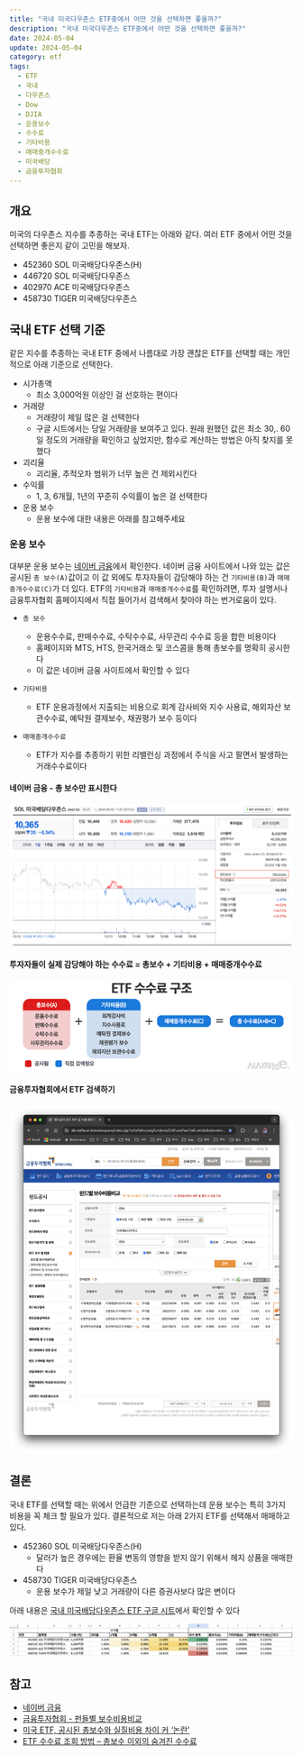 ```yaml
---
title: "국내 미국다우존스 ETF중에서 어떤 것을 선택하면 좋을까?"
description: "국내 미국다우존스 ETF중에서 어떤 것을 선택하면 좋을까?"
date: 2024-05-04
update: 2024-05-04
category: etf
tags:
  - ETF
  - 국내
  - 다우존스
  - Dow
  - DJIA
  - 운용보수
  - 수수료
  - 기타비용
  - 매매중개수수료
  - 미국배당
  - 금융투자협회
---
```



## 개요

미국의 다우존스 지수를 추종하는 국내 ETF는 아래와 같다. 여러 ETF 중에서 어떤 것을 선택하면 좋은지 같이 고민을 해보자.

- 452360	SOL 미국배당다우존스(H)
- 446720	SOL 미국배당다우존스
- 402970	ACE 미국배당다우존스
- 458730	TIGER 미국배당다우존스

## 국내 ETF 선택 기준

같은 지수를 추종하는 국내 ETF 중에서 나름대로 가장 괜찮은 ETF를 선택할 때는 개인적으로 아래 기준으로 선택한다.

- 시가총액
    - 최소 3,000억원 이상인 걸 선호하는 편이다
- 거래량
    - 거래량이 제일 많은 걸 선택한다
    - 구글 시트에서는 당일 거래량을 보여주고 있다. 원래 원했던 값은 최소 30,. 60일 정도의 거래량을 확인하고 싶었지만, 함수로 계산하는 방법은 아직 찾지를 못했다
- 괴리율
    - 괴리율, 추적오차 범위가 너무 높은 건 제외시킨다
- 수익률
    - 1, 3, 6개월, 1년의 꾸준히 수익률이 높은 걸 선택한다
- 운용 보수
    - 운용 보수에 대한 내용은 아래를 참고해주세요

### 운용 보수

대부분 운용 보수는 [네이버 금융](https://finance.naver.com/item/main.naver?code=446720)에서 확인한다. 네이버 금융 사이트에서 나와 있는 값은 공시된 `총 보수(A)`값이고 이 값 외에도 투자자들이 감당해야 하는 건  `기타비용(B)`과 `매매중개수수료(C)`가 더 있다. ETF의 `기타비용`과 `매매중개수수료`를 확인하려면, 투자 설명서나 금융투자협회 홈페이지에서 직접 들어가서 검색해서 찾아야 하는 번거로움이 있다.

- `총 보수`
    - 운용수수료, 판매수수료, 수탁수수료, 사무관리 수수료 등을 합한 비용이다
    - 홈페이지와 MTS, HTS, 한국거래소 및 코스콤을 통해 총보수를 명확히 공시한다
    - 이 값은 네이버 금융 사이트에서 확인할 수 있다

- `기타비용`
    - ETF 운용과정에서 지출되는 비용으로 회계 감사비와 지수 사용료, 해외자산 보관수수료, 예탁원 결제보수, 채권평가 보수 등이다

- `매매중개수수료`
    - ETF가 지수를 추종하기 위한 리밸런싱 과정에서 주식을 사고 팔면서 발생하는 거래수수료이다


#### 네이버 금융 - 총 보수만 표시한다

![네이버 금융](image-20240504153358012.png)

#### 투자자들이 실제 감당해야 하는 수수료 = 총보수 + 기타비용 + 매매중개수수료

![ETF 수수료 구조](image-20240504153414096.png)

#### 금융투자협회에서 ETF 검색하기

![금융투자협회 - 펀드별 보수비용비교](image-20240504153428700.png)

## 결론

국내 ETF를 선택할 때는 위에서 언급한 기준으로 선택하는데 운용 보수는 특히 3가지 비용을 꼭 체크 할 필요가 있다. 결론적으로 저는 아래 2가지 ETF를 선택해서 매매하고 있다.

- 452360	SOL 미국배당다우존스(H)
    - 달러가 높은 경우에는 환율 변동의 영향을 받지 않기 위해서 헤지 상품을 매매한다
- 458730	TIGER 미국배당다우존스
    - 운용 보수가 제일 낮고 거래량이 다른 증권사보다 많은 변이다

아래 내용은 [국내 미국배당다우존스 ETF 구글 시트](https://docs.google.com/spreadsheets/d/11kbUc6UClddhaStg6biPkQhFeC8ssGRITeYg1ZDxu8s/edit?usp=sharing)에서 확인할 수 있다

![국내 미국배당다우존스 ETF 비교](image-20240504153436198.png)

## 참고

- [네이버 금융](https://finance.naver.com/search/searchList.naver?query=%B9%CC%B1%B9%B9%E8%B4%E7%B4%D9%BF%EC%C1%B8%BD%BA)
- [금융투자협회 - 펀들별 보수비용비교](https://dis.kofia.or.kr/websquare/index.jsp?w2xPath=/wq/fundann/DISFundFeeCMS.xml&divisionId=MDIS01005001000000&serviceId=SDIS01005001000)
- [미국 ETF, 공시된 총보수와 실질비용 차이 커 ‘논란’](https://www.sisajournal-e.com/news/articleView.html?idxno=300302)
- [ETF 수수료 조회 방법 – 총보수 이외의 숨겨진 수수료](https://toalmotexit.com/etf/compare-etf-fees/)
